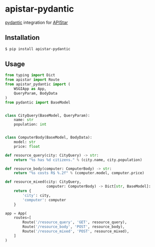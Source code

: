 # apistar-pydantic


[pydantic] integration for [APIStar]


[pydantic]: https://github.com/samuelcolvin/pydantic/
[APIStar]: https://github.com/encode/apistar/


## Installation

```bash
$ pip install apistar-pydantic
```

## Usage

```python
from typing import Dict
from apistar import Route
from apistar_pydantic import (
    WSGIApp as App,
    QueryParam, BodyData
)
from pydantic import BaseModel


class CityQuery(BaseModel, QueryParam):
    name: str
    population: int


class ComputerBody(BaseModel, BodyData):
    model: str
    price: float

def resource_query(city: CityQuery) -> str:
    return "%s has %d citizens." % (city.name, city.population)

def resource_body(computer: ComputerBody) -> str:
    return "%s costs R$ %.2f" % (computer.model, computer.price)

def resource_mixed(city: CityQuery,
                   computer: ComputerBody) -> Dict[str, BaseModel]:
    return {
        'city': city,
        'computer': computer
    }

app = App(
    routes=[
        Route('/resource_query', 'GET', resource_query),
        Route('/resource_body', 'POST', resource_body),
        Route('/resource_mixed', 'POST', resource_mixed),
    ]
)
```
